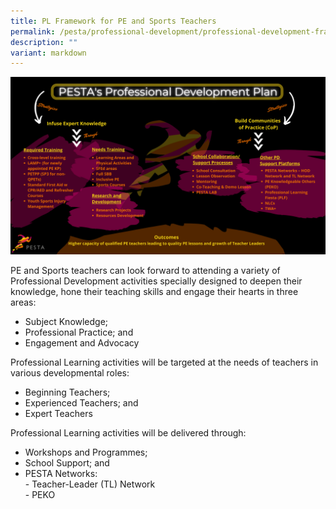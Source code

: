 ```yaml
---
title: PL Framework for PE and Sports Teachers
permalink: /pesta/professional-development/professional-development-framework-for-pe-and-sports-teachers/
description: ""
variant: markdown
---
```

![Professional Learning Framework](/images/pesta's-pd-framework.png)

PE and Sports teachers can look forward to attending a variety of Professional Development activities specially designed to deepen their knowledge, hone their teaching skills and engage their hearts in three areas:

*   Subject Knowledge;
*   Professional Practice; and
*   Engagement and Advocacy  
      
    

Professional Learning activities will be targeted at the needs of teachers in various developmental roles:

*   Beginning Teachers;
*   Experienced Teachers; and
*   Expert Teachers

  

Professional Learning activities will be delivered through:

*   Workshops and Programmes;
*   School Support; and
*   PESTA Networks:   
    \- Teacher-Leader (TL) Network  
    \- PEKO